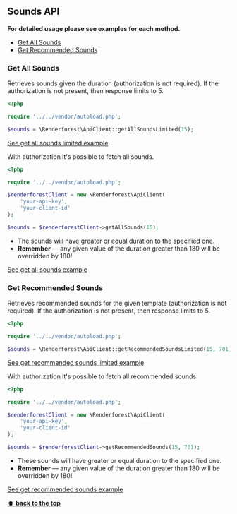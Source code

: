 ## Sounds API

**For detailed usage please see examples for each method.**

  - [Get All Sounds](#get-all-sounds)
  - [Get Recommended Sounds](#get-recommended-sounds)

### Get All Sounds

Retrieves sounds given the duration (authorization is not required).
If the authorization is not present, then response limits to 5.

```php
<?php

require '../../vendor/autoload.php';

$sounds = \Renderforest\ApiClient::getAllSoundsLimited(15);
```
[See get all sounds limited example](/examples/sounds/get-all-sounds-limited.php)

With authorization it's possible to fetch all sounds.

```php
<?php

require '../../vendor/autoload.php';

$renderforestClient = new \Renderforest\ApiClient(
    'your-api-key',
    'your-client-id'
);

$sounds = $renderforestClient->getAllSounds(15);
```

- The sounds will have greater or equal duration to the specified one.
- **Remember** — any given value of the duration greater than 180 will be overridden by 180!

[See get all sounds example](/examples/sounds/get-all-sounds.php)


### Get Recommended Sounds

Retrieves recommended sounds for the given template (authorization is not required).
If the authorization is not present, then response limits to 5.
 
```php
<?php

require '../../vendor/autoload.php';

$sounds = \Renderforest\ApiClient::getRecommendedSoundsLimited(15, 701);
```

[See get recommended sounds limited example](/examples/sounds/get-recommended-sounds-limited.php)

With authorization it's possible to fetch all recommended sounds.

```php
<?php

require '../../vendor/autoload.php';

$renderforestClient = new \Renderforest\ApiClient(
    'your-api-key',
    'your-client-id'
);

$sounds = $renderforestClient->getRecommendedSounds(15, 701);
```
- These sounds will have greater or equal duration to the specified one.
- **Remember** — any given value of the duration greater than 180 will be overridden by 180!

[See get recommended sounds example](/examples/sounds/get-recommended-sounds.php)

**[⬆ back to the top](#sounds-api)**
